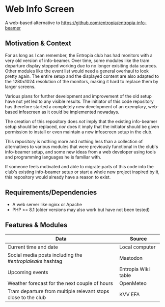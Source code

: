 # Web Info Screen

A web-based alternative to https://github.com/entropia/entropia-info-beamer

## Motivation & Context

For as long as I can remember, the Entropia club has had monitors with a very old version of info-beamer. Over time, some modules like the tram departure display stopped working due to no longer exisiting data sources. Other modules like the event list would need a general overhaul to look pretty again. The entire setup and the displayed content are also adapted to the 1280x1024 resolution of the monitors, making it hard to replace them by larger screens.

Various plans for further development and improvement of the old setup have not yet led to any visible results. The initiator of this code repository has therefore started a completely new development of an exemplary, web-based infoscreen as it could be implemented nowadays.

The creation of this repository does _not_ imply that the existing info-beamer setup should be replaced, _nor_ does it imply that the initiator should be given permission to install or even maintain a new infoscreen setup in the club.

This repository is nothing more and nothing less than a collection of alternatives to various modules that were previously functional in the club's info-beamer setup, and some new ideas from a web developer using tools and programming languages he is familiar with.

If someone feels motivated and able to migrate parts of this code into the club's existing info-beamer setup or start a whole new project inspired by it, this repository would already have a reason to exist.

## Requirements/Dependencies

* A web server like nginx or Apache
* PHP >= 8.1 (older versions may also work but have not been tested)

## Features & Modules

| Data                                                          | Source              |
|---------------------------------------------------------------|---------------------|
| Current time and date                                         | Local computer      |
| Social media posts including the *#entropialeaks* hashtag     | Mastodon            |
| Upcoming events                                               | Entropia Wiki table |
| Weather forecast for the next couple of hours                 | OpenMeteo           |
| Tram departure from multiple relevant stops close to the club | KVV EFA             |

